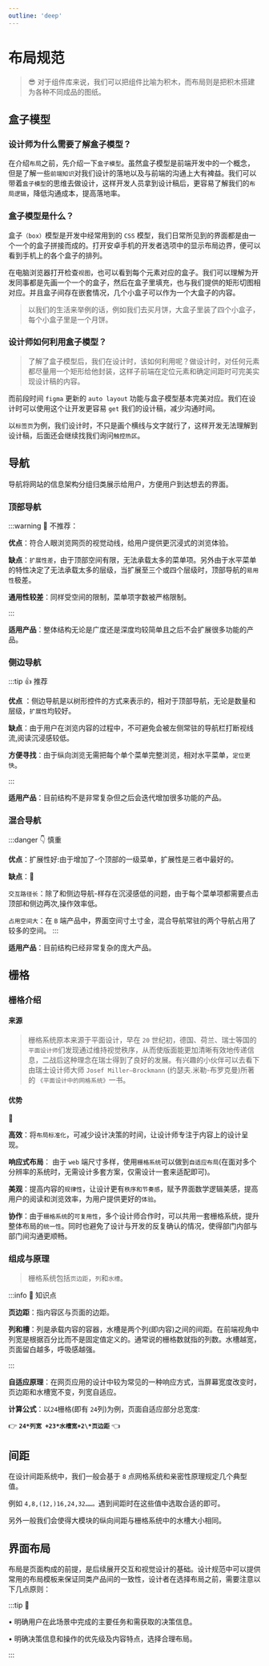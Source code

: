```yaml
---
outline: 'deep'
---
```


# 布局规范

> 😎 对于组件库来说，我们可以把组件比喻为积木，而布局则是把积木搭建为各种不同成品的图纸。

## 盒子模型

### 设计师为什么需要了解盒子模型？

在介绍`布局`之前，先介绍一下`盒子模型`。虽然盒子模型是前端开发中的一个概念，但是了解一些`前端知识`对我们设计的落地以及与前端的沟通上大有裨益。我们可以带着`盒子模型`的思维去做设计，这样开发人员拿到设计稿后，更容易了解我们的`布局逻辑`，降低沟通成本，提高落地率。

### 盒子模型是什么？

盒子`（box）`模型是开发中经常用到的 `CSS` 模型，我们日常所见到的界面都是由一个一个的盒子拼接而成的。打开安卓手机的开发者选项中的显示布局边界，便可以看到手机上的各个盒子的排列。

在电脑浏览器打开检查`视图`，也可以看到每个元素对应的盒子。我们可以理解为开发同事都是先画一个一个的盒子，然后在盒子里填充，也与我们提供的矩形切图相对应。并且盒子间存在嵌套情况，几个小盒子可以作为一个大盒子的内容。

> 以我们的生活来举例的话，例如我们去买月饼，大盒子里装了四个小盒子，每个小盒子里是一个月饼。

<ElImg src="ui/16.png"/>

<ElImg src="ui/17.png"/>

### 设计师如何利用盒子模型？

> 了解了盒子模型后，我们在设计时，该如何利用呢？做设计时，对任何元素都尽量用一个矩形给他封装，这样子前端在定位元素和确定间距时可完美实现设计稿的内容。

而前段时间 `figma` 更新的 `auto layout` 功能与盒子模型基本完美对应。我们在设计时可以使用这个让开发更容易 `get` 我们的设计稿，减少沟通时间。

以`标签页`为例，我们设计时，不只是画个横线与文字就行了，这样开发无法理解到设计稿，后面还会继续找我们询问`触控热区`。

<ElImg src="ui/18.png"/>

## 导航

导航将网站的信息架构分组归类展示给用户，方便用户到达想去的界面。

<ElImg src="ui/19.png"/>

### 顶部导航

:::warning 🤚 不推荐：

**优点**：符合人眼浏览网页的视觉动线，给用户提供更沉浸式的浏览体验。

**缺点**：`扩展性差`，由于顶部空间有限，无法承载太多的菜单项。另外由于水平菜单的特性决定了无法承载太多的层级，当扩展至三个或四个层级时，顶部导航的`易用性`极差。

**通用性较差**：同样受空间的限制，菜单项字数被严格限制。

:::

**适用产品**：整体结构无论是广度还是深度均较简单且之后不会扩展很多功能的产品。

### 侧边导航

:::tip 👍 推荐

**优点** ：侧边导航是以树形控件的方式来表示的，相对于顶部导航，无论是数量和层级，`扩展性`均较好。

**缺点**：由于用户在浏览内容的过程中，不可避免会被左侧常驻的导航栏打断视线流,阅读沉浸感较低。

**方便寻找**：由于纵向浏览无需把每个单个菜单完整浏览，相对水平菜单，`定位更快`。

:::

**适用产品**：目前结构不是非常复杂但之后会迭代增加很多功能的产品。

### 混合导航

:::danger 👇 慎重

**优点**：扩展性好:由于增加了-个顶部的一级菜单，扩展性是三者中最好的。

**缺点**：:bell:

`交互路径长`：除了和侧边导航-样存在沉浸感低的问题，由于每个菜单项都需要点击顶部和侧边两次,操作效率低。

`占用空间大`：在 `B` 端产品中，界面空间寸土寸金，混合导航常驻的两个导航占用了较多的空间。
:::

**适用产品**：目前结构已经非常复杂的庞大产品。

## 栅格

### 栅格介绍

#### 来源

> 栅格系统原本来源于平面设计，早在 `20` 世纪初，德国、荷兰、瑞士等国的`平面设计师`们发现通过维持视觉秩序，从而使版面能更加清晰有效地传递信息，二战后这种理念在瑞士得到了良好的发展。有兴趣的小伙伴可以去看下由瑞士设计师大师 `Josef Miller—Brockmann` (约瑟夫.米勒-布罗克曼)所著的 `《平面设计中的网格系统》`一书。

#### 优势

<ElImg src="ui/20.png"/>

<ElCard>

:eyes:

**高效**：将`布局标准化`，可减少设计决策的时间，让设计师专注于内容上的设计呈现。

**响应式布局**： 由于 `web` 端尺寸多样，使用`栅格系统`可以做到`自适应布局`(在面对多个分辨率的系统时，无需设计多套方案，仅需设计一套来适配即可)。

**美观**：提高内容的`规律性`，让设计更有`秩序和节奏感`，赋予界面数学逻辑美感，提高用户的阅读和浏览效率，为用户提供更好的`体验`。

**协作**：由于`栅格系统`的`可复用性`，多个设计师合作时，可以共用一套栅格系统，提升整体布局的`统一性`。同时也避免了设计与开发的反复确认的情况，使得部门内部与部门间沟通更顺畅。

</ElCard>

### 组成与原理

<ElImg src="ui/21.png"/>

> 栅格系统包括`页边距`，`列`和`水槽`。

:::info :eyes: 知识点

**页边距**：指内容区与页面的边距。

**列和槽**：列是承载内容的容器，水槽是两个列(即内容)之间的间距。在前端视角中列宽是根据百分比而不是固定值定义的。通常说的栅格数就指的列数。水槽越宽，页面留白越多，呼吸感越强。

:::

**自适应原理**：在网页应用的设计中较为常见的一种响应方式，当屏幕宽度改变时，页边距和水槽宽不变，列宽自适应。

**计算公式**：以`24`栅格(即有 `24`列)为例，页面自适应部分总宽度:

👉 **`24*列宽 +23*水槽宽+2\*页边距`** 👈

## 间距

在设计间距系统中，我们一般会基于 `8` 点网格系统和亲密性原理规定几个典型值。

例如 `4,8,(12,)16,24,32……。`遇到间距时在这些值中选取合适的即可。

另外一般我们会使得大模块的纵向间距与栅格系统中的水槽大小相同。

<ElImg src="ui/22.png"/>

## 界面布局

<ElCard>

布局是页面构成的前提，是后续展开交互和视觉设计的基础。设计规范中可以提供常用的布局模板来保证同类产品间的一致性，设计者在选择布局之前，需要注意以下几点原则：

:::tip :eyes:

• 明确用户在此场景中完成的主要任务和需获取的决策信息。

• 明确决策信息和操作的优先级及内容特点，选择合理布局。

<ElImg src="ui/86.png"/>
:::

</ElCard>
